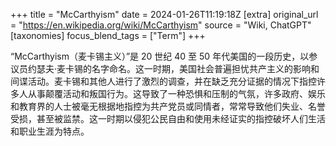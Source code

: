 +++
title = "McCarthyism"
date = 2024-01-26T11:19:18Z
[extra]
original_url = "https://en.wikipedia.org/wiki/McCarthyism"
source = "Wiki, ChatGPT"
[taxonomies]
focus_blend_tags = ["Term"]
+++

“McCarthyism（麦卡锡主义）”是 20 世纪 40 至 50 年代美国的一段历史，以参议员约瑟夫·麦卡锡的名字命名。这一时期，美国社会普遍担忧共产主义的影响和间谍活动。麦卡锡和其他人进行了激烈的调查，并在缺乏充分证据的情况下指控许多人从事颠覆活动和叛国行为。这导致了一种恐惧和压制的气氛，许多政府、娱乐和教育界的人士被毫无根据地指控为共产党员或同情者，常常导致他们失业、名誉受损，甚至被监禁。这一时期以侵犯公民自由和使用未经证实的指控破坏人们生活和职业生涯为特点。